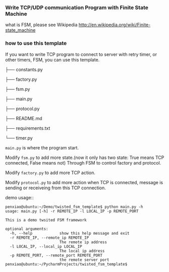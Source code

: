 ### Write TCP/UDP communication Program with Finite State Machine


what is FSM, please see Wikipedia http://en.wikipedia.org/wiki/Finite-state_machine


### how to use this template


If you want to write TCP program to connect to server with retry timer, or other timers, FSM, you can use this template.

├── constants.py

├── factory.py

├── fsm.py

├── main.py

├── protocol.py

├── README.md

├── requirements.txt

└── timer.py

`main.py` is where the program start.

Modify `fsm.py` to add more state.(now it only has two state: True means TCP connected, False means not) Through FSM to control factory and protocol.

Modify `factory.py` to add more TCP action.

Modify `protocol.py` to add more action when TCP is connected, message is sending or receiveing from this TCP connection.


demo usage::

    penxiao@ubuntu:~/Demo/twisted_fsm_template$ python main.py -h
    usage: main.py [-h] -r REMOTE_IP -l LOCAL_IP -p REMOTE_PORT

    This is a demo twsited FSM framework

    optional arguments:
      -h, --help            show this help message and exit
      -r REMOTE_IP, --remote_ip REMOTE_IP
                            The remote ip address
      -l LOCAL_IP, --local_ip LOCAL_IP
                            The local ip address
      -p REMOTE_PORT, --remote_port REMOTE_PORT
                            the remote server port
    penxiao@ubuntu:~/PycharmProjects/twisted_fsm_template$
